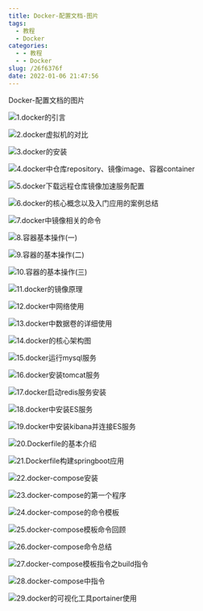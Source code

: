 ```yaml
---
title: Docker-配置文档-图片
tags:
  - 教程
  - Docker
categories:
  - - 教程
  - - Docker
slug: /26f6376f
date: 2022-01-06 21:47:56
---
```


Docker-配置文档的图片

<!--more-->

![1.docker的引言](index/1.docker的引言-16414766468491.png)

![2.docker虚拟机的对比](index/2.docker虚拟机的对比.png)

![3.docker的安装](index/3.docker的安装.png)

![4.docker中仓库repository、镜像image、容器container](index/4.docker中仓库repository、镜像image、容器container.png)

![5.docker下载远程仓库镜像加速服务配置](index/5.docker下载远程仓库镜像加速服务配置.png)

![6.docker的核心概念以及入门应用的案例总结](index/6.docker的核心概念以及入门应用的案例总结.png)

![7.docker中镜像相关的命令](index/7.docker中镜像相关的命令.png)

![8.容器基本操作(一)](index/8.容器基本操作(一).png)

![9.容器的基本操作(二)](index/9.容器的基本操作(二).png)

![10.容器的基本操作(三)](index/10.容器的基本操作(三).png)

![11.docker的镜像原理](index/11.docker的镜像原理.png)

![12.docker中网络使用](index/12.docker中网络使用.png)

![13.docker中数据卷的详细使用](index/13.docker中数据卷的详细使用.png)

![14.docker的核心架构图](index/14.docker的核心架构图.png)

![15.docker运行mysql服务](index/15.docker运行mysql服务.png)

![16.docker安装tomcat服务](index/16.docker安装tomcat服务.png)

![17.docker启动redis服务安装](index/17.docker启动redis服务安装.png)

![18.docker中安装ES服务](index/18.docker中安装ES服务.png)

![19.docker中安装kibana并连接ES服务](index/19.docker中安装kibana并连接ES服务.png)

![20.Dockerfile的基本介绍](index/20.Dockerfile的基本介绍.png)

![21.Dockerfile构建springboot应用](index/21.Dockerfile构建springboot应用.png)

![22.docker-compose安装](index/22.docker-compose安装.png)

![23.docker-compose的第一个程序](index/23.docker-compose的第一个程序.png)

![24.docker-compose的命令模板](index/24.docker-compose的命令模板.png)

![25.docker-compose模板命令回顾](index/25.docker-compose模板命令回顾.png)

![26.docker-compose命令总结](index/26.docker-compose命令总结.png)

![27.docker-compose模板指令之build指令](index/27.docker-compose模板指令之build指令.png)

![28.docker-compose中指令](index/28.docker-compose中指令.png)

![29.docker的可视化工具portainer使用](index/29.docker的可视化工具portainer使用.png)
